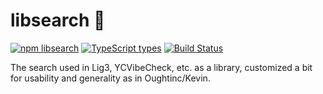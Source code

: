 # libsearch 🔎

[![npm libsearch](https://img.shields.io/npm/v/libsearch.svg)](http://npm.im/libsearch)
[![TypeScript types](https://img.shields.io/npm/types/libsearch.svg)](https://github.com/thesephist/libsearch/tree/main/lib/search.ts)
[![Build Status](https://app.travis-ci.com/thesephist/libsearch.svg?branch=main)](https://app.travis-ci.com/thesephist/libsearch)

The search used in Lig3, YCVibeCheck, etc. as a library, customized a bit for usability and generality as in Oughtinc/Kevin.

